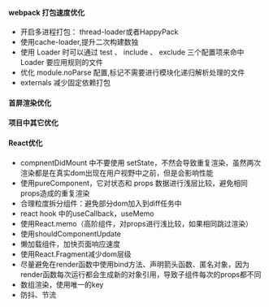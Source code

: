 #### webpack 打包速度优化
- 开启多进程打包： thread-loader或者HappyPack
- 使用cache-loader,提升二次构建数独
- 使用 Loader 时可以通过 test 、 include 、 exclude 三个配置项来命中 Loader 要应用规则的文件
- 优化 module.noParse 配置,标记不需要进行模块化递归解析处理的文件
- externals 减少固定依赖打包

#### 首屏渲染优化

#### 项目中其它优化

#### React优化
- compnentDidMount 中不要使用 setState，不然会导致重复渲染，虽然两次渲染都是在真实dom出现在用户视野中之前，但是会影响性能
- 使用pureComponent，它对状态和 props 数据进行浅层比较，避免相同props造成的重复渲染
- 合理粒度拆分组件：避免部分dom加入到diff任务中
- react hook 中的useCallback，useMemo
- 使用React.memo（高阶组件，对props进行浅比较，如果相同跳过渲染）
- 使用shouldComponentUpdate
- 懒加载组件，加快页面响应速度
- 使用React.Fragment减少dom层级
- 尽量避免在render函数中使用bind方法、声明箭头函数、匿名对象，因为render函数每次运行都会生成新的对象引用，导致子组件每次的props都不同
- 数组渲染，使用唯一的key
- 防抖、节流